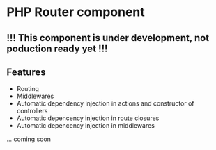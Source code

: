 # PHP Router component

## !!! This component is under development, not poduction ready yet !!! 

## Features

- Routing
- Middlewares
- Automatic dependency injection in actions and constructor of controllers
- Automatic depencency injection in route closures
- Automatic depencency injection in middlewares

... coming soon
